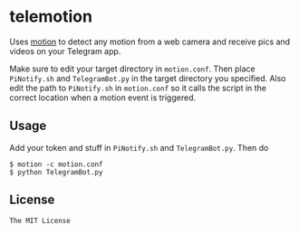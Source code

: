 # telemotion

Uses [motion](https://github.com/Motion-Project/motion) to detect any motion from a web camera and receive pics and videos on your
Telegram app.

Make sure to edit your target directory in `motion.conf`. Then place `PiNotify.sh` and `TelegramBot.py` in the target directory
you specified. Also edit the path to `PiNotify.sh` in `motion.conf` so it calls the script in the correct location when a
motion event is triggered.

## Usage

Add your token and stuff in `PiNotify.sh` and `TelegramBot.py`. Then do

```
$ motion -c motion.conf
$ python TelegramBot.py
```

## License

`The MIT License`
